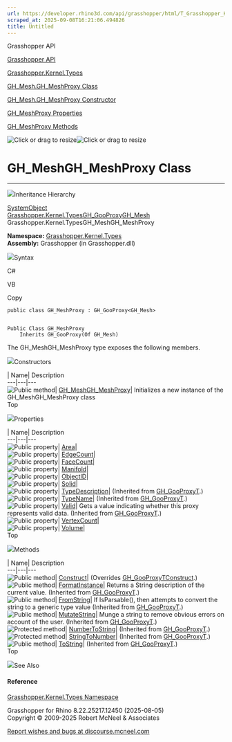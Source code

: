 ```yaml
---
url: https://developer.rhino3d.com/api/grasshopper/html/T_Grasshopper_Kernel_Types_GH_Mesh_GH_MeshProxy.htm
scraped_at: 2025-09-08T16:21:06.494826
title: Untitled
---
```


Grasshopper API

[Grasshopper API](../html/723c01da-9986-4db2-8f53-6f3a7494df75.htm
"Grasshopper API")

[Grasshopper.Kernel.Types](../html/N_Grasshopper_Kernel_Types.htm
"Grasshopper.Kernel.Types")

[GH_Mesh.GH_MeshProxy
Class](../html/T_Grasshopper_Kernel_Types_GH_Mesh_GH_MeshProxy.htm
"GH_Mesh.GH_MeshProxy Class")

[GH_Mesh.GH_MeshProxy Constructor
](../html/M_Grasshopper_Kernel_Types_GH_Mesh_GH_MeshProxy__ctor.htm
"GH_Mesh.GH_MeshProxy Constructor ")

[GH_MeshProxy
Properties](../html/Properties_T_Grasshopper_Kernel_Types_GH_Mesh_GH_MeshProxy.htm
"GH_MeshProxy Properties")

[GH_MeshProxy
Methods](../html/Methods_T_Grasshopper_Kernel_Types_GH_Mesh_GH_MeshProxy.htm
"GH_MeshProxy Methods")

![Click or drag to resize](../icons/TocOpen.gif)![Click or drag to
resize](../icons/TocClose.gif)

# GH_MeshGH_MeshProxy Class  
  
---  
  
![](../icons/SectionExpanded.png)Inheritance Hierarchy

[SystemObject](https://docs.microsoft.com/dotnet/api/system.object)  
[Grasshopper.Kernel.TypesGH_GooProxy](T_Grasshopper_Kernel_Types_GH_GooProxy_1.htm)[GH_Mesh](T_Grasshopper_Kernel_Types_GH_Mesh.htm)  
Grasshopper.Kernel.TypesGH_MeshGH_MeshProxy  

**Namespace:** [Grasshopper.Kernel.Types](N_Grasshopper_Kernel_Types.htm)  
**Assembly:** Grasshopper (in Grasshopper.dll)

![](../icons/SectionExpanded.png)Syntax

C#

VB

Copy

    
    
    public class GH_MeshProxy : GH_GooProxy<GH_Mesh>
    
    
    Public Class GH_MeshProxy
    	Inherits GH_GooProxy(Of GH_Mesh)

The GH_MeshGH_MeshProxy type exposes the following members.

![](../icons/SectionExpanded.png)Constructors

| Name| Description  
---|---|---  
![Public method](../icons/pubmethod.gif)|
[GH_MeshGH_MeshProxy](M_Grasshopper_Kernel_Types_GH_Mesh_GH_MeshProxy__ctor.htm)|
Initializes a new instance of the GH_MeshGH_MeshProxy class  
Top

![](../icons/SectionExpanded.png)Properties

| Name| Description  
---|---|---  
![Public property](../icons/pubproperty.gif)|
[Area](P_Grasshopper_Kernel_Types_GH_Mesh_GH_MeshProxy_Area.htm)|  
![Public property](../icons/pubproperty.gif)|
[EdgeCount](P_Grasshopper_Kernel_Types_GH_Mesh_GH_MeshProxy_EdgeCount.htm)|  
![Public property](../icons/pubproperty.gif)|
[FaceCount](P_Grasshopper_Kernel_Types_GH_Mesh_GH_MeshProxy_FaceCount.htm)|  
![Public property](../icons/pubproperty.gif)|
[Manifold](P_Grasshopper_Kernel_Types_GH_Mesh_GH_MeshProxy_Manifold.htm)|  
![Public property](../icons/pubproperty.gif)|
[ObjectID](P_Grasshopper_Kernel_Types_GH_Mesh_GH_MeshProxy_ObjectID.htm)|  
![Public property](../icons/pubproperty.gif)|
[Solid](P_Grasshopper_Kernel_Types_GH_Mesh_GH_MeshProxy_Solid.htm)|  
![Public property](../icons/pubproperty.gif)|
[TypeDescription](P_Grasshopper_Kernel_Types_GH_GooProxy_1_TypeDescription.htm)|
(Inherited from [GH_GooProxyT](T_Grasshopper_Kernel_Types_GH_GooProxy_1.htm).)  
![Public property](../icons/pubproperty.gif)|
[TypeName](P_Grasshopper_Kernel_Types_GH_GooProxy_1_TypeName.htm)|  (Inherited
from [GH_GooProxyT](T_Grasshopper_Kernel_Types_GH_GooProxy_1.htm).)  
![Public property](../icons/pubproperty.gif)|
[Valid](P_Grasshopper_Kernel_Types_GH_GooProxy_1_Valid.htm)|  Gets a value
indicating whether this proxy represents valid data.  (Inherited from
[GH_GooProxyT](T_Grasshopper_Kernel_Types_GH_GooProxy_1.htm).)  
![Public property](../icons/pubproperty.gif)|
[VertexCount](P_Grasshopper_Kernel_Types_GH_Mesh_GH_MeshProxy_VertexCount.htm)|  
![Public property](../icons/pubproperty.gif)|
[Volume](P_Grasshopper_Kernel_Types_GH_Mesh_GH_MeshProxy_Volume.htm)|  
Top

![](../icons/SectionExpanded.png)Methods

| Name| Description  
---|---|---  
![Public method](../icons/pubmethod.gif)|
[Construct](M_Grasshopper_Kernel_Types_GH_Mesh_GH_MeshProxy_Construct.htm)|
(Overrides
[GH_GooProxyTConstruct](M_Grasshopper_Kernel_Types_GH_GooProxy_1_Construct.htm).)  
![Public method](../icons/pubmethod.gif)|
[FormatInstance](M_Grasshopper_Kernel_Types_GH_GooProxy_1_FormatInstance.htm)|
Returns a String description of the current value.  (Inherited from
[GH_GooProxyT](T_Grasshopper_Kernel_Types_GH_GooProxy_1.htm).)  
![Public method](../icons/pubmethod.gif)|
[FromString](M_Grasshopper_Kernel_Types_GH_GooProxy_1_FromString.htm)|  If
IsParsable(), then attempts to convert the string to a generic type value
(Inherited from [GH_GooProxyT](T_Grasshopper_Kernel_Types_GH_GooProxy_1.htm).)  
![Public method](../icons/pubmethod.gif)|
[MutateString](M_Grasshopper_Kernel_Types_GH_GooProxy_1_MutateString.htm)|
Munge a string to remove obvious errors on account of the user.  (Inherited
from [GH_GooProxyT](T_Grasshopper_Kernel_Types_GH_GooProxy_1.htm).)  
![Protected method](../icons/protmethod.gif)|
[NumberToString](M_Grasshopper_Kernel_Types_GH_GooProxy_1_NumberToString.htm)|
(Inherited from [GH_GooProxyT](T_Grasshopper_Kernel_Types_GH_GooProxy_1.htm).)  
![Protected method](../icons/protmethod.gif)|
[StringToNumber](M_Grasshopper_Kernel_Types_GH_GooProxy_1_StringToNumber.htm)|
(Inherited from [GH_GooProxyT](T_Grasshopper_Kernel_Types_GH_GooProxy_1.htm).)  
![Public method](../icons/pubmethod.gif)|
[ToString](M_Grasshopper_Kernel_Types_GH_GooProxy_1_ToString.htm)|  (Inherited
from [GH_GooProxyT](T_Grasshopper_Kernel_Types_GH_GooProxy_1.htm).)  
Top

![](../icons/SectionExpanded.png)See Also

#### Reference

[Grasshopper.Kernel.Types Namespace](N_Grasshopper_Kernel_Types.htm)

Grasshopper for Rhino 8.22.25217.12450 (2025-08-05)  
Copyright © 2009-2025 Robert McNeel & Associates

[Report wishes and bugs at
discourse.mcneel.com](https://discourse.mcneel.com/c/grasshopper)

